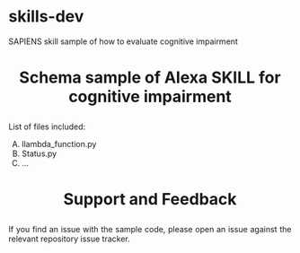 # skills-dev
SAPIENS skill sample of how to evaluate cognitive impairment

# <p align="center">Schema sample of Alexa SKILL for cognitive impairment </p>

<p align="justify">List of files included:</p>

<ol type="A">
  <li>llambda_function.py </li>
  <li>Status.py </li>
  <li>... </li>
</ol>

# <p align="center">Support and Feedback </p>

<p align="justify">If you find an issue with the sample code, please open an issue against the relevant repository issue tracker.</p>

